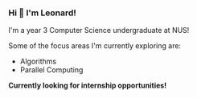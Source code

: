 ### Hi 👋 I'm Leonard! 

I'm a year 3 Computer Science undergraduate at NUS!

Some of the focus areas I'm currently exploring are:
- Algorithms
- Parallel Computing

**Currently looking for internship opportunities!**
<!--
**LeonardYam/LeonardYam** is a ✨ _special_ ✨ repository because its `README.md` (this file) appears on your GitHub profile.

Here are some ideas to get you started:

- 🔭 I’m currently working on ...
- 🌱 I’m currently learning ...
- 👯 I’m looking to collaborate on ...
- 🤔 I’m looking for help with ...
- 💬 Ask me about ...
- 📫 How to reach me: ...
- 😄 Pronouns: ...
- ⚡ Fun fact: ...
-->
